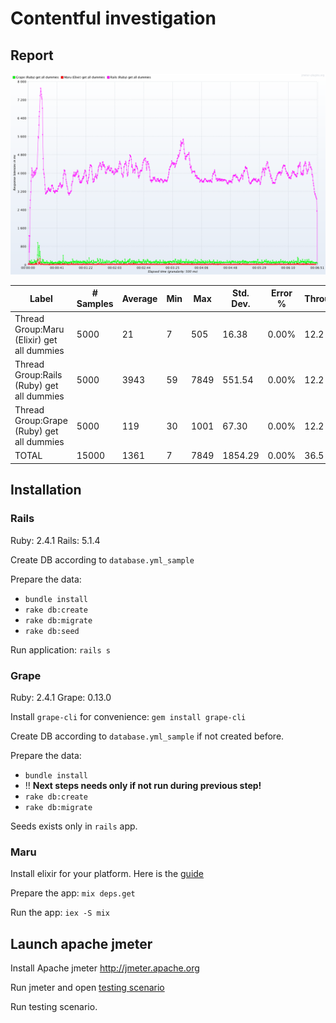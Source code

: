 # Contentful investigation

## Report

![response-latency](https://raw.githubusercontent.com/retgoat/friendly-contentful/master/_data/response-latency.png)

Label|# Samples|Average|Min|Max|Std. Dev.|Error %|Throughput|KB/sec|Avg. Bytes
-----|---------|-------|---|---|---------|-------|----------|------|----------
Thread Group:Maru (Elixir) get all dummies|5000|21|7|505|16.38|0.00%|12.2|305.72|25609.0
Thread Group:Rails (Ruby) get all dummies|5000|3943|59|7849|551.54|0.00%|12.2|399.28|33594.0
Thread Group:Grape (Ruby) get all dummies|5000|119|30|1001|67.30|0.00%|12.2|399.34|33501.0
TOTAL|15000|1361|7|7849|1854.29|0.00%|36.5|1101.43|30901.3


## Installation

### Rails

Ruby: 2.4.1
Rails: 5.1.4

Create DB according to `database.yml_sample`

Prepare the data:

* `bundle install`
* `rake db:create`
* `rake db:migrate`
* `rake db:seed`

Run application: `rails s`

### Grape

Ruby: 2.4.1
Grape: 0.13.0

Install `grape-cli` for convenience: `gem install grape-cli`

Create DB according to `database.yml_sample` if not created before.

Prepare the data:

* `bundle install`
* !! **Next steps needs only if not run during previous step!**
* `rake db:create`
* `rake db:migrate`

Seeds exists only in `rails` app.

### Maru

Install elixir for your platform. Here is the [guide](https://elixir-lang.org/install.html)

Prepare the app: `mix deps.get`

Run the app: `iex -S mix`

## Launch apache jmeter

Install Apache jmeter http://jmeter.apache.org

Run jmeter and open [testing scenario](https://raw.githubusercontent.com/retgoat/friendly-contentful/master/_data/contentful.jmx)

Run testing scenario.

